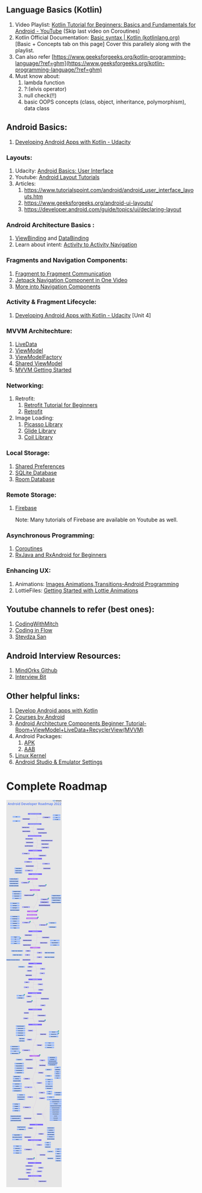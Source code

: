 
## Language Basics (Kotlin)
1. Video Playlist: [Kotlin Tutorial for Beginners: Basics and Fundamentals for Android - YouTube](https://www.youtube.com/playlist?list=PLlxmoA0rQ-LwgK1JsnMsakYNACYGa1cjR) (Skip last video on Coroutines)
2. Kotlin Official Documentation: [Basic syntax | Kotlin (kotlinlang.org)](https://kotlinlang.org/docs/basic-syntax.html) [Basic + Concepts tab on this page] Cover this parallely along with the playlist.
3. Can also refer [https://www.geeksforgeeks.org/kotlin-programming-language/?ref=ghm](https://www.geeksforgeeks.org/kotlin-programming-language/?ref=ghm)
4. Must know about:
    1) lambda function
    2) ?:(elvis operator)
    3) null check(!!)
    4) basic OOPS concepts (class, object, inheritance, polymorphism), data class

## Android Basics: 
1. [Developing Android Apps with Kotlin - Udacity](https://www.udacity.com/course/developing-android-apps-with-kotlin--ud9012)

### Layouts: 
1. Udacity: [Android Basics: User Interface](https://www.udacity.com/course/android-basics-user-interface--ud834)
2. Youtube: [Android Layout Tutorials](https://www.youtube.com/playlist?list=PLgCYzUzKIBE9MhlVktRWIk0va1s3GLiJR)
3. Articles:
	1. https://www.tutorialspoint.com/android/android_user_interface_layouts.htm
	2. https://www.geeksforgeeks.org/android-ui-layouts/
	3. https://developer.android.com/guide/topics/ui/declaring-layout

### Android Architecture Basics :
1. [ViewBinding](https://www.youtube.com/watch?v=omml4lK_b-A) and [DataBinding](https://www.youtube.com/playlist?list=PLSrm9z4zp4mFwo3s-2r1uUNoTcLz77pCZ)
2. Learn about intent: [Activity to Activity Navigation](https://www.youtube.com/watch?v=4bEZ2PlIo8g)

### Fragments and Navigation Components:
1. [Fragment to Fragment Communication](https://www.youtube.com/watch?v=BVab9vDrra4)
2. [Jetpack Navigation Component in One Video](https://www.youtube.com/watch?v=IEO2X5OU3MY)
3. [More into Navigation Components](https://www.youtube.com/playlist?list=PLSrm9z4zp4mHilvsfUM3jeCYFV3fTAS3J)

### Activity & Fragment Lifecycle:
1. [Developing Android Apps with Kotlin - Udacity](https://classroom.udacity.com/courses/ud9012) [Unit 4]

### MVVM Architechture:
1. [LiveData](https://www.youtube.com/watch?v=suC0OM5gGAA)
2. [ViewModel](https://www.youtube.com/watch?v=orH4K6qBzvE)
3. [ViewModelFactory](https://www.youtube.com/watch?v=90ljEWTT5Xo)
4. [Shared ViewModel](https://www.youtube.com/watch?v=THt9QISnIMQ)
5. [MVVM Getting Started](https://www.youtube.com/watch?v=ijXjCtCXcN4)

### Networking:
1) Retrofit:
    1. [Retrofit Tutorial for Beginners](https://www.youtube.com/playlist?list=PLrnPJCHvNZuCbuD3xpfKzQWOj3AXybSaM)
	2. [Retrofit](https://www.youtube.com/playlist?list=PLSrm9z4zp4mF1Ssdfuocy2XH5Bw4wLLNw)
2) Image Loading:
	1. [Picasso Library](https://www.youtube.com/watch?v=Tdb_WSEEZbQ)
	2. [Glide Library](https://www.youtube.com/watch?v=_huNIBQ_jLQ)
	3. [Coil Library](https://www.youtube.com/watch?v=IBaUjzn2Rgo)

### Local Storage:
1. [Shared Preferences](https://www.youtube.com/watch?v=fJEFZ6EOM9o)
2. [SQLite Database](https://www.youtube.com/playlist?list=PLSrm9z4zp4mGK0g_0_jxYGgg3os9tqRUQ)
3. [Room Database](https://www.youtube.com/playlist?list=PLSrm9z4zp4mEPOfZNV9O-crOhoMa0G2-o)

### Remote Storage:
1. [Firebase](https://firebase.google.com/docs/android/setup)

	Note: Many tutorials of Firebase are available on Youtube as well.
	
### Asynchronous Programming:
1. [Coroutines](https://www.youtube.com/playlist?list=PLgCYzUzKIBE_PFBRHFB_aL5stMQg3smhL)
2. [RxJava and RxAndroid for Beginners](https://www.youtube.com/playlist?list=PLgCYzUzKIBE-8wE9Sv3yzYZlo70PBmFPz)

### Enhancing UX:
1. Animations: [Images,Animations,Transitions-Android Programming](https://www.youtube.com/playlist?list=PLrnPJCHvNZuARS1W7qMt-zxBNqWYZpOg6)
2. LottieFiles: [Getting Started with Lottie Animations](https://lottiefiles.com/blog/working-with-lottie/getting-started-with-lottie-animations-in-android-app)

## Youtube channels to refer (best ones):
1. [CodingWithMitch](https://www.youtube.com/channel/UCoNZZLhPuuRteu02rh7bzsw)
2. [Coding in Flow](https://www.youtube.com/channel/UC_Fh8kvtkVPkeihBs42jGcA)
3. [Stevdza San](https://www.youtube.com/c/StevdzaSan)

## Android Interview Resources:
1. [MindOrks Github](https://github.com/MindorksOpenSource/android-interview-questions)
2. [Interview Bit](https://www.interviewbit.com/android-interview-questions/amp/)

## Other helpful links:
1. [Develop Android apps with Kotlin](https://developer.android.com/kotlin)
2. [Courses by Android](https://developer.android.com/courses)
3. [Android Architecture Components Beginner Tutorial-Room+ViewModel+LiveData+RecyclerView(MVVM)](https://www.youtube.com/playlist?list=PLrnPJCHvNZuDihTpkRs6SpZhqgBqPU118)
4. Android Packages: 
    1) [APK](https://www.youtube.com/watch?v=ydwXiCSPl8w)
    2) [AAB](https://developer.android.com/guide/app-bundle)
5. [Linux Kernel](https://source.android.com/devices/architecture/kernel)
6. [Android Studio & Emulator Settings](https://www.youtube.com/playlist?list=PLrnPJCHvNZuAt6otixVMdUVM6pIlJ64Ov)

# Complete Roadmap   
 ![Roadmap](https://github.com/skydoves/android-developer-roadmap/blob/main/images/android_developer_roadmap.png)

